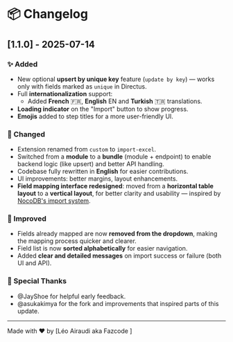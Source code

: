 # 📦 Changelog

## [1.1.0] - 2025-07-14

### ✨ Added
- New optional **upsert by unique key** feature (`update by key`) — works only with fields marked as `unique` in Directus.
- Full **internationalization** support:
  - Added **French** 🇫🇷, **English** EN and **Turkish** 🇹🇷 translations.
- **Loading indicator** on the "Import" button to show progress.
- **Emojis** added to step titles for a more user-friendly UI.

### 🔧 Changed
- Extension renamed from `custom` to `import-excel`.
- Switched from a **module** to a **bundle** (module + endpoint) to enable backend logic (like upsert) and better API handling.
- Codebase fully rewritten in **English** for easier contributions.
- UI improvements: better margins, layout enhancements.
- **Field mapping interface redesigned**: moved from a **horizontal table layout** to a **vertical layout**, for better clarity and usability — inspired by [NocoDB's import system](https://nocodb.com/docs/product-docs/tables/import-data-into-existing-table#field-mapping).


### 🧠 Improved
- Fields already mapped are now **removed from the dropdown**, making the mapping process quicker and clearer.
- Field list is now **sorted alphabetically** for easier navigation.
- Added **clear and detailed messages** on import success or failure (both UI and API).

### 🙏 Special Thanks
- @JayShoe for helpful early feedback.
- @asukakimya for the fork and improvements that inspired parts of this update.

---

Made with ❤️ by [Léo Airaudi aka Fazcode ]

